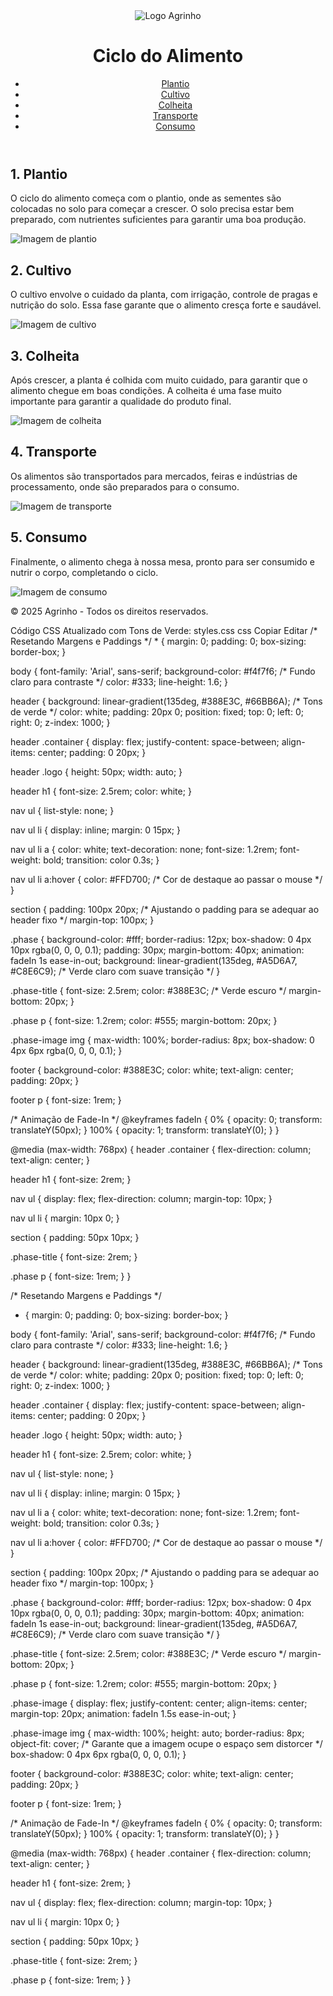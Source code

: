 <!DOCTYPE html>
<html lang="pt-br">
<head>
  <meta charset="UTF-8">
  <meta name="viewport" content="width=device-width, initial-scale=1.0">
  <meta name="author" content="Agrinho 2025">
  <title>Ciclo do Alimento - Agrinho 2025</title>
  <link rel="stylesheet" href="styles.css">
  <link rel="icon" href="logo-agrinho.png" type="image/png">
</head>
<body>
  <header>
    <div class="container">
      <img src="logo-agrinho.png" alt="Logo Agrinho" class="logo">
      <h1>Ciclo do Alimento</h1>
      <nav>
        <ul>
          <li><a href="#plantio">Plantio</a></li>
          <li><a href="#cultivo">Cultivo</a></li>
          <li><a href="#colheita">Colheita</a></li>
          <li><a href="#transporte">Transporte</a></li>
          <li><a href="#consumo">Consumo</a></li>
        </ul>
      </nav>
    </div>
  </header>

  <section id="plantio" class="phase">
    <h2 class="phase-title">1. Plantio</h2>
    <p>O ciclo do alimento começa com o plantio, onde as sementes são colocadas no solo para começar a crescer. O solo precisa estar bem preparado, com nutrientes suficientes para garantir uma boa produção.</p>
    <div class="phase-image">
      <img src="plantio.jpg" alt="Imagem de plantio">
    </div>
  </section>

  <section id="cultivo" class="phase">
    <h2 class="phase-title">2. Cultivo</h2>
    <p>O cultivo envolve o cuidado da planta, com irrigação, controle de pragas e nutrição do solo. Essa fase garante que o alimento cresça forte e saudável.</p>
    <div class="phase-image">
      <img src="cultivo.jpg" alt="Imagem de cultivo">
    </div>
  </section>

  <section id="colheita" class="phase">
    <h2 class="phase-title">3. Colheita</h2>
    <p>Após crescer, a planta é colhida com muito cuidado, para garantir que o alimento chegue em boas condições. A colheita é uma fase muito importante para garantir a qualidade do produto final.</p>
    <div class="phase-image">
      <img src="colheita.jpg" alt="Imagem de colheita">
    </div>
  </section>

  <section id="transporte" class="phase">
    <h2 class="phase-title">4. Transporte</h2>
    <p>Os alimentos são transportados para mercados, feiras e indústrias de processamento, onde são preparados para o consumo.</p>
    <div class="phase-image">
      <img src="transporte.jpg" alt="Imagem de transporte">
    </div>
  </section>

  <section id="consumo" class="phase">
    <h2 class="phase-title">5. Consumo</h2>
    <p>Finalmente, o alimento chega à nossa mesa, pronto para ser consumido e nutrir o corpo, completando o ciclo.</p>
    <div class="phase-image">
      <img src="consumo.jpg" alt="Imagem de consumo">
    </div>
  </section>

  <footer>
    <p>&copy; 2025 Agrinho - Todos os direitos reservados.</p>
  </footer>

  <script src="scripts.js"></script>
</body>
</html>
Código CSS Atualizado com Tons de Verde:
styles.css
css
Copiar
Editar
/* Resetando Margens e Paddings */
* {
  margin: 0;
  padding: 0;
  box-sizing: border-box;
}

body {
  font-family: 'Arial', sans-serif;
  background-color: #f4f7f6; /* Fundo claro para contraste */
  color: #333;
  line-height: 1.6;
}

header {
  background: linear-gradient(135deg, #388E3C, #66BB6A); /* Tons de verde */
  color: white;
  padding: 20px 0;
  position: fixed;
  top: 0;
  left: 0;
  right: 0;
  z-index: 1000;
}

header .container {
  display: flex;
  justify-content: space-between;
  align-items: center;
  padding: 0 20px;
}

header .logo {
  height: 50px;
  width: auto;
}

header h1 {
  font-size: 2.5rem;
  color: white;
}

nav ul {
  list-style: none;
}

nav ul li {
  display: inline;
  margin: 0 15px;
}

nav ul li a {
  color: white;
  text-decoration: none;
  font-size: 1.2rem;
  font-weight: bold;
  transition: color 0.3s;
}

nav ul li a:hover {
  color: #FFD700; /* Cor de destaque ao passar o mouse */
}

section {
  padding: 100px 20px; /* Ajustando o padding para se adequar ao header fixo */
  margin-top: 100px;
}

.phase {
  background-color: #fff;
  border-radius: 12px;
  box-shadow: 0 4px 10px rgba(0, 0, 0, 0.1);
  padding: 30px;
  margin-bottom: 40px;
  animation: fadeIn 1s ease-in-out;
  background: linear-gradient(135deg, #A5D6A7, #C8E6C9); /* Verde claro com suave transição */
}

.phase-title {
  font-size: 2.5rem;
  color: #388E3C; /* Verde escuro */
  margin-bottom: 20px;
}

.phase p {
  font-size: 1.2rem;
  color: #555;
  margin-bottom: 20px;
}

.phase-image img {
  max-width: 100%;
  border-radius: 8px;
  box-shadow: 0 4px 6px rgba(0, 0, 0, 0.1);
}

footer {
  background-color: #388E3C;
  color: white;
  text-align: center;
  padding: 20px;
}

footer p {
  font-size: 1rem;
}

/* Animação de Fade-In */
@keyframes fadeIn {
  0% { opacity: 0; transform: translateY(50px); }
  100% { opacity: 1; transform: translateY(0); }
}

@media (max-width: 768px) {
  header .container {
    flex-direction: column;
    text-align: center;
  }

  header h1 {
    font-size: 2rem;
  }

  nav ul {
    display: flex;
    flex-direction: column;
    margin-top: 10px;
  }

  nav ul li {
    margin: 10px 0;
  }

  section {
    padding: 50px 10px;
  }

  .phase-title {
    font-size: 2rem;
  }

  .phase p {
    font-size: 1rem;
  }
}

/* Resetando Margens e Paddings */
* {
  margin: 0;
  padding: 0;
  box-sizing: border-box;
}

body {
  font-family: 'Arial', sans-serif;
  background-color: #f4f7f6; /* Fundo claro para contraste */
  color: #333;
  line-height: 1.6;
}

header {
  background: linear-gradient(135deg, #388E3C, #66BB6A); /* Tons de verde */
  color: white;
  padding: 20px 0;
  position: fixed;
  top: 0;
  left: 0;
  right: 0;
  z-index: 1000;
}

header .container {
  display: flex;
  justify-content: space-between;
  align-items: center;
  padding: 0 20px;
}

header .logo {
  height: 50px;
  width: auto;
}

header h1 {
  font-size: 2.5rem;
  color: white;
}

nav ul {
  list-style: none;
}

nav ul li {
  display: inline;
  margin: 0 15px;
}

nav ul li a {
  color: white;
  text-decoration: none;
  font-size: 1.2rem;
  font-weight: bold;
  transition: color 0.3s;
}

nav ul li a:hover {
  color: #FFD700; /* Cor de destaque ao passar o mouse */
}

section {
  padding: 100px 20px; /* Ajustando o padding para se adequar ao header fixo */
  margin-top: 100px;
}

.phase {
  background-color: #fff;
  border-radius: 12px;
  box-shadow: 0 4px 10px rgba(0, 0, 0, 0.1);
  padding: 30px;
  margin-bottom: 40px;
  animation: fadeIn 1s ease-in-out;
  background: linear-gradient(135deg, #A5D6A7, #C8E6C9); /* Verde claro com suave transição */
}

.phase-title {
  font-size: 2.5rem;
  color: #388E3C; /* Verde escuro */
  margin-bottom: 20px;
}

.phase p {
  font-size: 1.2rem;
  color: #555;
  margin-bottom: 20px;
}

.phase-image {
  display: flex;
  justify-content: center;
  align-items: center;
  margin-top: 20px;
  animation: fadeIn 1.5s ease-in-out;
}

.phase-image img {
  max-width: 100%;
  height: auto;
  border-radius: 8px;
  object-fit: cover; /* Garante que a imagem ocupe o espaço sem distorcer */
  box-shadow: 0 4px 6px rgba(0, 0, 0, 0.1);
}

footer {
  background-color: #388E3C;
  color: white;
  text-align: center;
  padding: 20px;
}

footer p {
  font-size: 1rem;
}

/* Animação de Fade-In */
@keyframes fadeIn {
  0% { opacity: 0; transform: translateY(50px); }
  100% { opacity: 1; transform: translateY(0); }
}

@media (max-width: 768px) {
  header .container {
    flex-direction: column;
    text-align: center;
  }

  header h1 {
    font-size: 2rem;
  }

  nav ul {
    display: flex;
    flex-direction: column;
    margin-top: 10px;
  }

  nav ul li {
    margin: 10px 0;
  }

  section {
    padding: 50px 10px;
  }

  .phase-title {
    font-size: 2rem;
  }

  .phase p {
    font-size: 1rem;
  }
}
